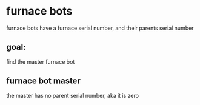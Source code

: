 # furnace bots
furnace bots have a furnace serial number, and their parents serial number

## goal:
find the master furnace bot

## furnace bot master
the master has no parent serial number, aka it is zero
